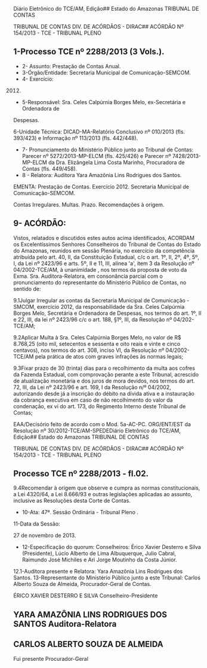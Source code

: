 Diário Eletrônico do TCE/AM, Edição## Estado do Amazonas TRIBUNAL DE CONTAS

TRIBUNAL DE CONTAS DIV. DE ACÓRDÃOS - DIRAC## ACÓRDÃO Nº 154/2013 - TCE - TRIBUNAL PLENO

## 1-Processo TCE nº 2288/2013 (3 Vols.).

- 2- Assunto: Prestação de Contas Anual.
- 3-Órgão/Entidade: Secretaria Municipal de Comunicação-SEMCOM.
- 4- Exercício:

2012.

- 5-Responsável: Sra.  Celes  Calpúrnia  Borges  Melo,  ex-Secretária  e  Ordenadora  de

Despesas.

6-Unidade  Técnica: DICAD-MA-Relatório  Conclusivo  nº  010/2013  (fls. 393/423)  e Informação nº 113/2013 (fls. 442/448).

- 7-  Pronunciamento  do Ministério Público  junto  ao Tribunal  de Contas: Parecer  nº 5272/2013-MP-ELCM (fls. 425/426) e Parecer nº 7428/2013-MP-ELCM da Dra. Elizângela Lima Costa Marinho, Procuradora de Contas (fls. 449/458).
- 8 - Relatora: Auditora Yara Amazônia Lins Rodrigues dos Santos.

EMENTA: Prestação de Contas. Exercício 2012. Secretaria Municipal de Comunicação-SEMCOM.

Contas  Irregulares. Multas.  Prazo.  Recomendações  à origem.

## 9- ACÓRDÃO:

Vistos, relatados e discutidos estes autos acima identificados, ACORDAM os Excelentíssimos Senhores Conselheiros do Tribunal de Contas do Estado do Amazonas, reunidos em sessão Plenária, no exercício da competência atribuída pelo art. 40, II, da Constituição Estadual, c/c o art. 1º, II, 2º, 4º, 5º, I, da Lei nº 2423/96 e arts. 5º,  II e 11,  III, alínea 'a', item 3 da Resolução nº 04/2002-TCE/AM, à unanimidade , nos termos da proposta de voto da Exma. Sra. Auditora-Relatora, em consonância parcial com o pronunciamento do representante do Ministério Público de Contas, no sentido de:

9.1Julgar Irregular as contas da Secretaria Municipal de Comunicação -  SMCOM,  exercício  2012,  da  responsabilidade  da  Sra.  Celes  Calpúrnia  Borges  Melo, Secretária e Ordenadora de Despesas, nos termos do art. 1º, II e 22, III, da lei nº 2423/96 c/c o art. 188, §1º, III, da Resolução nº 04/202-TCE/AM;

9.2Aplicar  Multa à Sra. Celes Calpúrnia Borges Melo, no valor de R$ 8.768,25 (oito mil, setecentos e sessenta e oito reais e vinte e cinco centavos), nos termos do art. 308, inciso VI, da Resolução nº 04/2002-TCE/AM pela prática de atos com graves infrações às normas legais;

9.3Fixar  prazo  de  30  (trinta)  dias  para  o  recolhimento  da  multa  aos cofres  da  Fazenda  Estadual,  com  comprovação  perante  a  este  Tribunal,  acrescido  de atualização monetária e dos juros de mora devidos, nos termos do art. 72, III, da Lei nº 2423/96 e art. 169, I da Resolução n/º 04/2002, autorizando desde já a inscrição do débito na dívida ativa e a instauração da cobrança executiva em caso de não recolhimento do valor da condenação, ex vi do art. 173, do Regimento Interno deste Tribunal de Contas;

EAA/Decisório feito de acordo com o Mod. 5a-AC-PC. ORG/ENT/EST da Resolução nº 30/2012-TCE/AM-SPEDEDiário Eletrônico do TCE/AM, Edição## Estado do Amazonas TRIBUNAL DE CONTAS

TRIBUNAL DE CONTAS DIV. DE ACÓRDÃOS - DIRAC## ACÓRDÃO Nº 154/2013 - TCE - TRIBUNAL PLENO

## Processo TCE nº 2288/2013 - fl.02.

9.4Recomendar à origem que observe e cumpra as normas constitucionais, a Lei 4320/64, a Lei 8.666/93 e outras legislações aplicadas ao assunto, inclusive as Resoluções desta Corte de Contas.

- 10-Ata: 47ª. Sessão Ordinária - Tribunal Pleno .

11-Data da Sessão:

27 de novembro de 2013.

- 12-Especificação do quorum: Conselheiros: Érico Xavier Desterro e Silva (Presidente), Lúcio  Alberto  de  Lima  Albuquerque,  Julio  Cabral,  Raimundo  José  Michiles  e  Ari  Jorge Moutinho da Costa Júnior.

12.1-Auditora presente e Relatora: Yara Amazônia Lins Rodrigues dos Santos. 13-Representante do Ministério Público junto a este Tribunal: Carlos Alberto Souza de Almeida, Procurador-Geral de Contas.

ÉRICO XAVIER DESTERRO E SILVA Conselheiro-Presidente

## YARA AMAZÔNIA LINS RODRIGUES DOS SANTOS Auditora-Relatora

## CARLOS ALBERTO SOUZA DE ALMEIDA

Fui presente Procurador-Geral